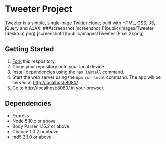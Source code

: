 # Tweeter Project

Tweeter is a simple, single-page Twitter clone, built with HTML, CSS, JS, jQuery and AJAX. 
###screenshot
[screenshot 1](public/images/Tweeter (desktop).png)
[screenshot 1](public/images/Tweeter (Pixel 2).png)

## Getting Started

1. [Fork](https://docs.github.com/en/repositories/creating-and-managing-repositories/creating-a-repository-from-a-template) this respository.
2. Clone your repository onto your local device.
3. Install dependencies using the `npm install` command.
3. Start the web server using the `npm run local` command. The app will be served at <http://localhost:8080/>.
4. Go to <http://localhost:8080/> in your browser.

## Dependencies

- Express
- Node 5.10.x or above
- Body Parser 1.15.2 or above
- Chance 1.0.2 or above
- md5 2.1.0 or above
